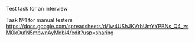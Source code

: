 Test task for an interview

Task №1 for manual testers
https://docs.google.com/spreadsheets/d/1w4UShJKVrbUmYYPBNs_Q4_zsM0kOufN5mpwnAyMqbi4/edit?usp=sharing

